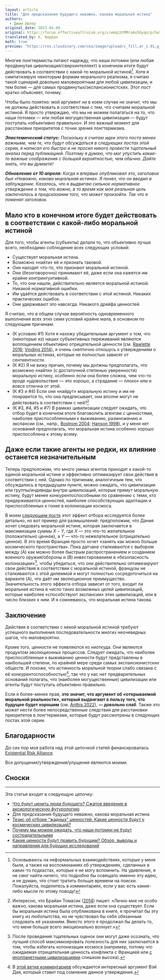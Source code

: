 ```yaml
---
layout: article
title: "Для предсказания будущего неважно, какова моральная истина"
authors:
  - Джим Бюлер
original_date: 2023.04.09
original: https://forum.effectivealtruism.org/s/wmqLbtMMraAv5Gyqn/p/hat6TafzAoDx97N6j
translated_by: К. Кирдан
math: true
preview: "https://res.cloudinary.com/cea/image/upload/c_fill,ar_1.91,g_auto/SocialPreview/o16nyr34czgsc3lyrjwb"
---
```

Многие лонгтермисты питают надежду, что наши потомки (или любая продвинутая цивилизация/сверхинтеллект) в конечном итоге будут действовать в соответствии с какой-то моральной истиной[^1]. Хотя я симпатизирую некоторым формам морального реализма, я считаю такой сценарий довольно маловероятным для любой цивилизации, и тем более — для самых продвинутых/экспансионистских. Этот пост кратко объясняет, почему.

Чтобы было понятно: мой аргумент ни в коем случае не значит, что мы не должны действовать в соответствии с тем, что считаем моральной истиной. Я просто утверждаю, что мы не можем полагаться на то, что наши потомки — или любая могущественная цивилизация — будут поступать «объективно правильно». И это важный момент для расстановки приоритетов с точки зрения лонгтермизма.

***Эпистемический статус:*** _Поскольку я считаю идеи этого поста менее важными, чем те, что будут обсуждаться в следующих постах этой серии, я написал его быстро и не просил никого провести тщательный анализ перед публикацией. Поэтому я думаю, что мог упустить какие-то важные соображения с большей вероятностью, чем обычно. Дайте знать, что вы думаете!_

***Обновление от 10 апреля:*** _Когда я впервые опубликовал это, заголовок был «Неважно, какова моральная истина». Я понял, что он вводил в заблуждение. Казалось, что я выдвигаю сильное нормативное утверждение о том, что важно, в то время как моя реальная цель заключалась в предсказании того, что может произойти. Так что я поменял заголовок._

## Мало кто в конечном итоге будет действовать в соответствии с какой-либо моральной истиной

Для того, чтобы агенты (субъекты) делали то, что объективно лучше всего, необходимо соблюдение всех следующих условий:

- Существует моральная истина.
- Возможно «найти» её и признать таковой.
- Они находят что-то, что признают моральной истиной.
- Они (безоговорочно) принимают её, даже если она кажется им крайне контринтуитивной.
- То, что они нашли, действительно является моральной истиной. Никакой нормативной ошибки.
- Им удаётся действовать в соответствии с этой истиной. Никаких практических ошибок.
- Они удерживают это навсегда. Никакого дрейфа ценностей.

Я считаю, что в общем случае вероятность одновременного выполнения всех этих семи условий крайне мала, в основном по следующим причинам:

- (К условию #1) Хотя я нахожу убедительным аргумент о том, что (некоторые из) наших субъективных переживаний являются воплощением объективно отрицательной ценности (см. [Rawlette 2016](https://www.amazon.com/Feeling-Value-Grounded-Phenomenal-Consciousness/dp/1534768017); [Vinding 2014](https://www.amazon.co.uk/Moral-Truths-Foundation-Magnus-Vinding-ebook/dp/B00P4MNBF0)), я очень скептично отношусь к утверждениям о моральных истинах, которые не полностью зависят от сентиентности.
- (К #2) Я не вижу причин, почему мы должны предполагать, что возможно «найти» (с достаточной степенью уверенности) моральную истину, особенно если она более сложна, чем что-то вроде «удовольствие — это хорошо, а страдание — плохо» или и вовсе отлична от этой.
- (К #3 и #4) Если они «найдут» моральную истину и им не понравится то, что она предписывает, они вполне могут не действовать в соответствии с ней?[^2]
- (К #3, #4, #5 и #7) В рамках цивилизации следует ожидать, что отбор будет в конечном итоге благоволить агентам с ценностями, наиболее приспособленными к выживанию, размножению и экспансии (см., напр., [Bostrom 2004](https://nickbostrom.com/fut/evolution); [Hanson 1998](https://mason.gmu.edu/~rhanson/filluniv.pdf)), и у меня нет оснований предполагать, что моральная истина особенно хорошо приспособлена к этому всему.

## Даже если такие агенты не редки, их влияние останется незначительным

Теперь предположим, что много умных агентов приходит к какой-то единой моральной истине и эффективно оптимизирует свои действия в соответствии с ней. Однако по причинам, аналогичным тем, что обсуждались в предыдущем пункте, можно ожидать, что цивилизации или группы/индивиды внутри цивилизаций, которые примут моральную истину, будут менее конкурентоспособными по сравнению с теми, кто придерживается ценностей, наиболее способствующих адаптации и приспособленных к гонке в колонизации космоса.

В моем [следующем посте](jim-buhler-the-grabby-values-selection-thesis.html) этот эффект отбора исследуется более детально, но вот пример для размышлений: предположим, что Дания хочет следовать моральной истине, которая заключается в максимизации суммы $X − Y$, где $X$ — это что-то желательное (положительно ценное), а $Y$ — что-то нежелательное (отрицательно ценное). В это время Франция просто хочет «занять как можно больше космического пространства». Пока датчане сталкиваются с выбором между (A) как можно более быстрым распространением и созданием военного оружия/обороны и (B) инвестированием в «безопасность колонизации»[^3], чтобы убедиться, что они действительно оптимизируют свои действия в соответствии с моральной истиной, французы не сталкиваются с этой дилеммой и могут полностью сосредоточиться на варианте (A), что даёт им эволюционное преимущество. Значительность этого эффекта отбора зависит от того, входит ли моральная истина в число таких возможных целей цивилизаций, которые наиболее «способствуют экспансии» этих цивилизаций, или в число близких к ним. И я сомневаюсь, что моральная истина такова.

## Заключение

Действия в соответствии с некой моральной истиной требуют успешного выполнения последовательности многих неочевидных шагов, что маловероятно.

Кроме того, ценности не появляются из ниоткуда. Они являются продуктом эволюционных процессов. Следует ожидать, что наиболее приспособленные к выживанию ценности будут представлены в наибольшей степени, по крайней мере среди самых экспансионистских обществ. И похоже, что истинность моральной теории слабо связана с её конкурентоспособностью[^4], так что у нас нет предварительных оснований полагать, что (наиболее могущественные) цивилизации или агенты будут поступать объективно правильно.

Если я более-менее прав, **это значит, что аргумент об «открываемой моральной реальности», который выдвигают в пользу того, что будущее будет хорошим** (см. [Anthis 2022](https://forum.effectivealtruism.org/posts/WebLP36BYDbMAKoa5/the-future-might-not-be-so-great#Discoverable_Moral_Reality)), **— довольно слаб**. Также это может нести более непосредственные следствия для расстановки приоритетов в лонгтермизме, которые будут рассмотрены в следующих постах этой серии.

## Благодарности

До сих пор моя работа над этой цепочкой статей финансировалась [Existential Risk Alliance](https://erafellowship.org/).

Все допущения/утверждения/упущения являются моими.

## Сноски

[^1]: Основываюсь на неформальных взаимодействиях, которые у меня были, а также на воспоминаниях об утверждениях, сделанных в каких-то подкастах, которые я не могу вспомнить. На удивление, я не смог найти ничего, что подробно бы освещало именно эту идею, и не думаю, что стоит тратить больше времени на поиски. Пожалуйста, поделитесь в комментариях, если у вас есть какие-либо мысли по этому поводу!

[^2]: Интересно, что Брайан Томасик ([2014](https://reducing-suffering.org/why-the-modesty-argument-for-moral-realism-fails/)) пишет: «Лично мне не особо важно, какова моральная истина, даже если она существует. Если бы моральная истина была опубликована в книге, я прочитал бы эту книгу из любопытства, но не чувствовал бы себя обязанным следовать её указаниям. Вместо этого я продолжал бы делать то, что меня больше всего эмоционально волнует.»

[^3]: После проведения тщательных оценок они могут даже осознать, что лучший способ максимизировать полезность для них заключается в том, чтобы избегать колонизации космоса (например, потому что ожидаемая отрицательная ценность конфликта с Францией или [с инопланетными цивилизациями](https://www.youtube.com/watch?v=jMouMl7RHk0) слишком высока).

[^4]: В [этой ветке комментариев](https://forum.effectivealtruism.org/posts/hat6TafzAoDx97N6j/it-doesn-t-matter-what-the-moral-truth-might-be?commentId=qKLdydHJ9cBZXTFfZ) обсуждается интересный аргумент Вэй Дая, который ставит под сомнение данное утверждение.

---

Эта статья входит в следующую цепочку:
- [Что будут ценить люди будущего? Сжатое введение в аксиологическую футурологию](jim-buhler-predicting-what-future-people-value.html)
- Для предсказания будущего неважно, какова моральная истина
- [Тезис об отборе “жадных” ценностей. Какие ценности будут у космических цивилизаций?](jim-buhler-the-grabby-values-selection-thesis.html)
- [Почему мы можем ожидать, что наши потомки не будут сострадательными](jim-buhler-why-we-may-expect-our-successors-not-to-care-about-suffering.html)
- [Какие ценности будут править будущим? Обзор, выводы и направления для будущих исследований](jim-buhler-what-values-will-control-the-future.html)
